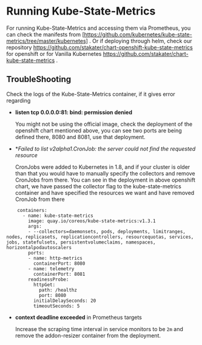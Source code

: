 # Running Kube-State-Metrics

For running Kube-State-Metrics and accessing them via Prometheus, you can check the manifests from [https://github.com/kubernetes/kube-state-metrics/tree/master/kubernetes] . Or if deploying through helm, check our repository https://github.com/stakater/chart-openshift-kube-state-metrics for openshift or for Vanilla Kubernetes https://github.com/stakater/chart-kube-state-metrics .

## TroubleShooting

Check the logs of the Kube-State-Metrics container, if it gives error regarding 

- **listen tcp 0.0.0.0:81: bind: permission denied**
    
    You might not be using the official image, check the deployment of the openshift chart mentioned above, you can see two ports are being defined there, 8080 and 8081, use that deployment.


- **Failed to list *v2alpha1.CronJob: the server could not find the requested resource**
    
    CronJobs were added to Kubernetes in 1.8, and if your cluster is older than that you would have to manually specify the collectors and remove CronJobs from there. You can see in the deployment in above openshift chart, we have passed the collector flag to the kube-state-metrics container and have specified the resources we want and have removed CronJob from there

```
    containers:
      - name: kube-state-metrics
        image: quay.io/coreos/kube-state-metrics:v1.3.1
        args:
        - --collectors=daemonsets, pods, deployments, limitranges, nodes, replicasets, replicationcontrollers, resourcequotas, services, jobs, statefulsets, persistentvolumeclaims, namespaces, horizontalpodautoscalers
        ports:
        - name: http-metrics
          containerPort: 8080
        - name: telemetry
          containerPort: 8081
        readinessProbe:
          httpGet:
            path: /healthz
            port: 8080
          initialDelaySeconds: 20
          timeoutSeconds: 5
```

- **context deadline exceeded** in Prometheus targets
    
    Increase the scraping time interval in service monitors to be `2m` and remove the addon-resizer container from the deployment.
